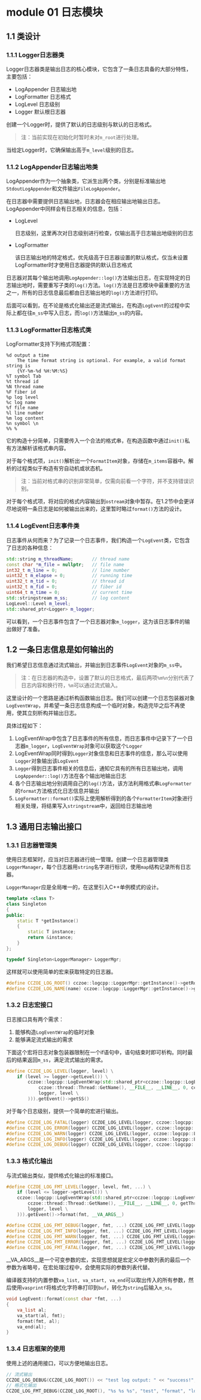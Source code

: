 # module 01 日志模块

## 1.1 类设计

### 1.1.1 Logger日志器类

Logger日志器类是输出日志的核心模块，它包含了一条日志具备的大部分特性，主要包括：
- LogAppender   日志输出地
- LogFormatter  日志格式
- LogLevel      日志级别
- Logger        默认根日志器

创建一个Logger时，提供了默认的日志级别与默认的日志格式。

> 注：当前实现在初始化时暂时未对`m_root`进行处理。

当给定Logger时，它确保输出高于`m_level`级别的日志。

### 1.1.2 LogAppender日志输出地类

LogAppender作为一个抽象类，它派生出两个类，分别是标准输出地`StdoutLogAppender`和文件输出`FileLogAppender`。

在日志器中需要提供日志输出地，日志器会在相应输出地输出日志。LogAppender中同样会有日志相关的信息，包括：
- LogLevel      

    日志级别，这里再次对日志级别进行检查，仅输出高于日志输出地级别的日志

- LogFormatter  
    
    该日志输出地的特定格式，优先级高于日志器设置的默认格式，仅当未设置LogFormatter时才使用日志器提供的默认日志格式

日志器对其每个输出地调用`LogAppender::log()`方法输出日志，在实现特定的日志输出地时，需要重写子类的`log()`方法。`log()`方法是日志模块中最重要的方法之一，所有的日志信息最后都由日志输出地的`log()`方法进行打印。

后面可以看到，在不论是格式化输出还是流式输出，在构造`LogEvent`的过程中实际上都在往`m_ss`中写入日志，而`log()`方法输出`m_ss`的内容。

### 1.1.3 LogFormatter日志格式类

LogFormatter支持下列格式项配置：
```
%d output a time
    The time format string is optional. For example, a valid format string is 
    {%Y-%m-%d %H:%M:%S}
%T symbol Tab
%t thread id
%N thread name
%F fiber id
%p log level
%c log name
%f file name
%l line number
%m log content
%n symbol \n
%% %
```

它的构造十分简单，只需要传入一个合法的格式串，在构造函数中通过`init()`私有方法解析该格式串内容。

对于每个格式项，`init()`解析出一个`FormatItem`对象，存储在`m_items`容器中。解析的过程类似于构造有穷自动机或状态机。

> 注：当前对格式串的识别非常简单，仅需向前看一个字符，并不支持错误识别。

对于每个格式项，将对应的格式内容输出到`ostream`对象中暂存。在1.2节中会更详尽地说明一条日志是如何被输出出来的，这里暂时略过`format()`方法的设计。

### 1.1.4 LogEvent日志事件类

日志事件从何而来？为了记录一个日志事件，我们构造一个`LogEvent`类，它包含了日志的各种信息：
``` cpp
std::string m_threadName;       // thread name
const char *m_file = nullptr;   // file name
int32_t m_line = 0;             // line number
uint32_t m_elapse = 0;          // running time
uint32_t m_tid = 0;             // thread id
uint32_t m_fid = 0;             // fiber id
uint64_t m_time = 0;            // current time
std::stringstream m_ss;         // log content
LogLevel::Level m_level;
std::shared_ptr<Logger> m_logger;
```

可以看到，一个日志事件包含了一个日志器对象`m_logger`，这为该日志事件的输出做好了准备。

## 1.2 一条日志信息是如何输出的

我们希望日志信息通过流式输出，并输出到日志事件`LogEvent`对象的`m_ss`中。

> 注：在日志器的构造中，设置了默认的日志格式，最后两项`%m%n`分别代表了日志内容和换行符，`%m`可以通过流式输入。

这里设计的一个思路是通过析构函数输出日志。我们可以创建一个日志包装器对象`LogEventWrap`，并希望一条日志信息构成一个临时对象，构造完毕之后不再使用，使其立刻析构并输出日志。

具体过程如下：
1. LogEventWrap中包含了日志事件的所有信息，而日志事件中记录下了一个日志器`m_logger`，`LogEventWrap`对象可以获取这个`Logger`
2. LogEventWrap同时得到`Logger`对象信息和日志事件的信息，那么可以使用`Logger`对象输出该`LogEvent`
3. `Logger`得到日志事件相关的信息后，通知它具有的所有日志输出地，调用`LogAppender::log()`方法在各个输出地输出日志
4. 各个日志输出地分别调用自己的`log()`方法，该方法利用格式串`LogFormatter`的`format`方法格式化日志信息并输出
5. `LogFormatter::format()`实际上使用解析得到的各个`FormatterItem`对象进行相关处理，将结果写入`stringstream`中，返回给日志输出地

## 1.3 通用日志输出接口

### 1.3.1 日志器管理类

使用日志框架时，应当对日志器进行统一管理。创建一个日志器管理类`LoggerManager`，每个日志器用`string`名字进行标识，使用`map`结构记录所有日志器。

`LoggerManager`应是全局唯一的，在这里引入C++单例模式的设计。
``` cpp
template <class T>
class Singleton
{
public:
    static T *getInstance()
    {
        static T instance;
        return &instance;
    }
};

typedef Singleton<LoggerManager> LoggerMgr;
```

这样就可以使用简单的宏来获取特定的日志器。
``` cpp
#define CCZOE_LOG_ROOT() cczoe::logcpp::LoggerMgr::getInstance()->getRoot()
#define CCZOE_LOG_NAME(name) cczoe::logcpp::LoggerMgr::getInstance()->getLogger(name)
```

### 1.3.2 日志宏接口

日志接口具有两个需求：
1. 能够构造`LogEventWrap`的临时对象
2. 能够满足流式输出的需求

下面这个宏将日志对象包装器限制在一个if语句中，语句结束时即可析构。同时最后的结果返回`m_ss`，满足流式输出的需求。

``` cpp
#define CCZOE_LOG_LEVEL(logger, level) \
    if (level >= logger->getLevel()) \
        cczoe::logcpp::LogEventWrap(std::shared_ptr<cczoe::logcpp::LogEvent>(new cczoe::logcpp::LogEvent( \
            cczoe::thread::Thread::GetName(), __FILE__, __LINE__, 0, cczoe::getThreadId(), cczoe::getFiberId(), time(0), \
            logger, level \
        ))).getEvent()->getSS()
```

对于每个日志级别，提供一个简单的宏进行输出。
``` cpp
#define CCZOE_LOG_FATAL(logger) CCZOE_LOG_LEVEL(logger, cczoe::logcpp::LogLevel::FATAL)
#define CCZOE_LOG_ERROR(logger) CCZOE_LOG_LEVEL(logger, cczoe::logcpp::LogLevel::ERROR)
#define CCZOE_LOG_WARN(logger) CCZOE_LOG_LEVEL(logger, cczoe::logcpp::LogLevel::WARN)
#define CCZOE_LOG_INFO(logger) CCZOE_LOG_LEVEL(logger, cczoe::logcpp::LogLevel::INFO)
#define CCZOE_LOG_DEBUG(logger) CCZOE_LOG_LEVEL(logger, cczoe::logcpp::LogLevel::DEBUG)
```

### 1.3.3 格式化输出

与流式输出类似，提供格式化输出的标准接口。

``` cpp
#define CCZOE_LOG_FMT_LEVEL(logger, level, fmt, ...) \
    if (level <= logger->getLevel()) \
    cczoe::logcpp::LogEventWrap(std::shared_ptr<cczoe::logcpp::LogEvent>(new cczoe::logcpp::LogEvent( \
        cczoe::thread::Thread::GetName(), __FILE__, __LINE__, 0, getThreadId(), getFiberId(), time(0), \
        logger, level \
    ))).getEvent()->format(fmt, __VA_ARGS__)

#define CCZOE_LOG_FMT_DEBUG(logger, fmt, ...) CCZOE_LOG_FMT_LEVEL(logger, LogLevel::DEBUG, fmt, __VA_ARGS__)
#define CCZOE_LOG_FMT_INFO(logger, fmt, ...) CCZOE_LOG_FMT_LEVEL(logger, LogLevel::INFO, fmt, __VA_ARGS__)
#define CCZOE_LOG_FMT_WARN(logger, fmt, ...) CCZOE_LOG_FMT_LEVEL(logger, LogLevel::WARN, fmt, __VA_ARGS__)
#define CCZOE_LOG_FMT_ERROR(logger, fmt, ...) CCZOE_LOG_FMT_LEVEL(logger, LogLevel::ERROR, fmt, __VA_ARGS__)
#define CCZOE_LOG_FMT_FATAL(logger, fmt, ...) CCZOE_LOG_FMT_LEVEL(logger, LogLevel::FATAL, fmt, __VA_ARGS__)
```

__VA_ARGS__是一个可变参数的宏，实现思想就是宏定义中参数列表的最后一个参数为省略号，在宏处理过程中，会使用实际的参数列表代替。

编译器支持的内置参数`va_list, va_start, va_end`可以取出传入的所有参数，然后使用`vasprintf`将格式化字符串打印到`buf`，转化为`string`后输入`m_ss`。

``` cpp
void LogEvent::format(const char *fmt, ...)
{
    va_list al;
    va_start(al, fmt);
    format(fmt, al);
    va_end(al);
}
```

### 1.3.4 日志框架的使用

使用上述的通用接口，可以方便地输出日志。

``` cpp
// 流式输出
CCZOE_LOG_DEBUG(CCZOE_LOG_ROOT()) << "test log output: " << "success!";
// 格式化输出
CCZOE_LOG_FMT_DEBUG(CCZOE_LOG_ROOT(), "%s %s %s", "test", "format", "log output");
```